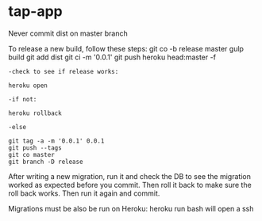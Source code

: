 tap-app
=======

Never commit dist on master branch

To release a new build, follow these steps:
	git co -b release master
	gulp build
	git add dist
	git ci -m '0.0.1'
	git push heroku head:master -f

	-check to see if release works:

	heroku open

	-if not:

	heroku rollback

	-else

	git tag -a -m '0.0.1' 0.0.1
	git push --tags
	git co master
	git branch -D release

After writing a new migration, run it and check the DB to see the migration worked as expected before you commit. Then roll it back to make sure the roll back works. Then run it again and commit.

Migrations must be also be run on Heroku:
	heroku run bash
will open a ssh

